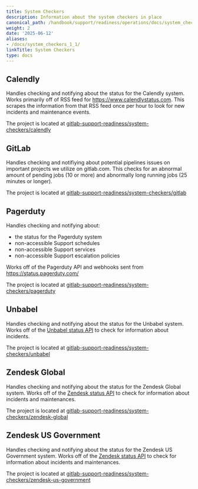 ```yaml
---
title: System Checkers
description: Information about the system checkers in place
canonical_path: /handbook/support/readiness/operations/docs/system_checkers
weight: 2
date: '2025-06-12'
aliases:
- /docs/system_checkers_1_1/
linkTitle: System Checkers
type: docs
---
```


## Calendly

Handles checking and notifying about the status for the Calendly system. Works
primarily off of RSS feed for https://www.calendlystatus.com. This scrapes the
information from that RSS feed once per hour to look for new incidents and
maintenance events.

The project is located at
[gitlab-support-readiness/system-checkers/calendly](https://gitlab.com/gitlab-support-readiness/system-checkers/calendly)

## GitLab

Handles checking and notifiying about potential pipelines issues on important
projects we utilize on gitlab.com. This checks for an abnormal amount of pending
jobs (10 or more) and abnormally long running jobs (25 minutes or longer).

The project is located at
[gitlab-support-readiness/system-checkers/gitlab](https://gitlab.com/gitlab-support-readiness/system-checkers/gitlab)

## Pagerduty

Handles checking and notifying about:

- the status for the Pagerduty system
- non-accessible Support schedules
- non-accessible Support services
- non-accessible Support escalation policies

Works off of the Pagerduty API and webhooks sent from
https://status.pagerduty.com/

The project is located at
[gitlab-support-readiness/system-checkers/pagerduty](https://gitlab.com/gitlab-support-readiness/system-checkers/pagerduty)

## Unbabel

Handles checking and notifying about the status for the Unbabel system. Works
off of the [Unbabel status API](https://status.unbabel.com/public-api) to check
for information about incidents.

The project is located at
[gitlab-support-readiness/system-checkers/unbabel](https://gitlab.com/gitlab-support-readiness/system-checkers/unbabel)

## Zendesk Global

Handles checking and notifying about the status for the Zendesk Global system.
Works off of the
[Zendesk status API](https://developer.zendesk.com/api-reference/status_api/status_api/)
to check for information about incidents and maintenances.

The project is located at
[gitlab-support-readiness/system-checkers/zendesk-global](https://gitlab.com/gitlab-support-readiness/system-checkers/zendesk-global)

## Zendesk US Government

Handles checking and notifying about the status for the Zendesk US Government
system. Works off of the
[Zendesk status API](https://developer.zendesk.com/api-reference/status_api/status_api/)
to check for information about incidents and maintenances.

The project is located at
[gitlab-support-readiness/system-checkers/zendesk-us-government](https://gitlab.com/gitlab-support-readiness/system-checkers/zendesk-us-government)
